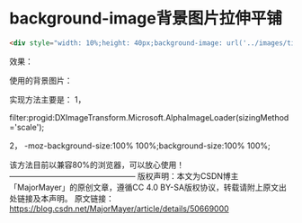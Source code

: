 # background-image背景图片拉伸平铺

~~~html
<div style="width: 10%;height: 40px;background-image: url('../images/titleProject.png');filter:progid:DXImageTransform.Microsoft.AlphaImageLoader(sizingMethod='scale');-moz-background-size:100% 100%;background-size:100% 100%;text-align: center;vertical-align: middle;margin-left:-40px"><span style="padding-right:20%;color: white">选填项</span></div>
~~~

效果：


使用的背景图片：



实现方法主要是：
1，

filter:progid:DXImageTransform.Microsoft.AlphaImageLoader(sizingMethod='scale');

2，
-moz-background-size:100% 100%;background-size:100% 100%;

该方法目前以兼容80%的浏览器，可以放心使用！
————————————————
版权声明：本文为CSDN博主「MajorMayer」的原创文章，遵循CC 4.0 BY-SA版权协议，转载请附上原文出处链接及本声明。
原文链接：https://blog.csdn.net/MajorMayer/article/details/50669000